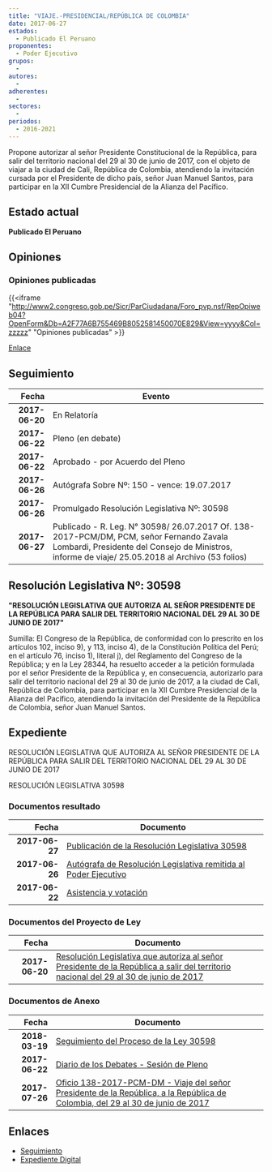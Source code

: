 ```yaml
---
title: "VIAJE.-PRESIDENCIAL/REPÚBLICA DE COLOMBIA"
date: 2017-06-27
estados: 
  - Publicado El Peruano
proponentes: 
  - Poder Ejecutivo
grupos: 
  - 
autores: 
  - 
adherentes: 
  - 
sectores: 
  - 
periodos: 
  - 2016-2021
---
```


Propone autorizar al señor Presidente Constitucional de la República, para salir del territorio nacional del 29 al 30 de junio de 2017, con el objeto de viajar a la ciudad de Cali, República de Colombia, atendiendo la invitación cursada por el Presidente de dicho país, señor Juan Manuel Santos, para participar en la XII Cumbre Presidencial de la Alianza del Pacífico.


## Estado actual

**Publicado El Peruano**

## Opiniones

### Opiniones publicadas

{{<iframe "http://www2.congreso.gob.pe/Sicr/ParCiudadana/Foro_pvp.nsf/RepOpiweb04?OpenForm&Db=A2F77A6B755469B8052581450070E829&View=yyyy&Col=zzzzz" "Opiniones publicadas" >}}

[Enlace](http://www2.congreso.gob.pe/Sicr/ParCiudadana/Foro_pvp.nsf/RepOpiweb04?OpenForm&Db=A2F77A6B755469B8052581450070E829&View=yyyy&Col=zzzzz)

## Seguimiento

| Fecha | Evento |
|------:|--------|
| **2017-06-20** | En Relatoría|
| **2017-06-22** | Pleno (en debate)|
| **2017-06-22** | Aprobado - por Acuerdo del Pleno|
| **2017-06-26** | Autógrafa Sobre Nº: 150 - vence: 19.07.2017|
| **2017-06-26** | Promulgado Resolución Legislativa Nº: 30598|
| **2017-06-27** | Publicado - R. Leg. N° 30598/ 26.07.2017 Of. 138-2017-PCM/DM, PCM, señor Fernando Zavala Lombardi, Presidente del Consejo de Ministros, informe de viaje/ 25.05.2018 al Archivo (53 folios)|

## Resolución Legislativa Nº: 30598

**"RESOLUCIÓN LEGISLATIVA QUE AUTORIZA AL SEÑOR PRESIDENTE DE LA REPÚBLICA PARA SALIR DEL TERRITORIO NACIONAL DEL 29 AL 30 DE JUNIO DE 2017"**

Sumilla: El Congreso de la República, de conformidad con lo prescrito en los artículos 102, inciso 9), y 113, inciso 4), de la Constitución Política del Perú; en el artículo 76, inciso 1), literal j), del Reglamento del Congreso de la República; y en la Ley 28344, ha resuelto acceder a la petición formulada por el señor Presidente de la República y, en consecuencia, autorizarlo para salir del territorio nacional del 29 al 30 de junio de 2017, a la ciudad de Cali, República de Colombia, para participar en la XII Cumbre Presidencial de la Alianza del Pacífico, atendiendo la invitación del Presidente de la República de Colombia, señor Juan Manuel Santos.


## Expediente

RESOLUCIÓN LEGISLATIVA QUE AUTORIZA AL SEÑOR PRESIDENTE DE LA REPÚBLICA PARA SALIR DEL TERRITORIO NACIONAL DEL 29 AL 30 DE JUNIO DE 2017

RESOLUCIÓN LEGISLATIVA 30598


### Documentos resultado

| Fecha | Documento |
|------:|--------|
| **2017-06-27** | [Publicación de la Resolución Legislativa 30598](http://www.leyes.congreso.gob.pe/Documentos/2016_2021/ADLP/Normas_Legales/30598-RLG.pdf) |
| **2017-06-26** | [Autógrafa de Resolución Legislativa remitida al Poder Ejecutivo](http://www.leyes.congreso.gob.pe/Documentos/2016_2021/Autografas/Ley_y_de_Resolucion_Legislativa/AU0156220170626.PDF) |
| **2017-06-22** | [Asistencia y votación](http://www.leyes.congreso.gob.pe/Documentos/2016_2021/Asistencia_y_Votacion/Proyectos_de_Ley/AV0156220170622.pdf) |

### Documentos del Proyecto de Ley

| Fecha | Documento |
|------:|--------|
| **2017-06-20** | [Resolución Legislativa que autoriza al señor Presidente de la República a salir del territorio nacional del 29 al 30 de junio de 2017](http://www.leyes.congreso.gob.pe/Documentos/2016_2021/Proyectos_de_Ley_y_de_Resoluciones_Legislativas/PL0156220170620..pdf) |

### Documentos de Anexo

| Fecha | Documento |
|------:|--------|
| **2018-03-19** | [Seguimiento del Proceso de la Ley 30598](http://www.leyes.congreso.gob.pe/Documentos/2016_2021/Seguimiento_de_Proyectos_de_Ley/01562PL20180319.pdf) |
| **2017-06-22** | [Diario de los Debates - Sesión de Pleno](http://www.leyes.congreso.gob.pe/Documentos/2016_2021/ADLP/Diario_Debates/30598_DD.pdf) |
| **2017-07-26** | [Oficio 138-2017-PCM-DM - Viaje del señor Presidente de la República, a la República de Colombia, del 29 al 30 de junio de 2017](http://www.leyes.congreso.gob.pe/Documentos/2016_2021/Oficios/Poder_Ejecutivo/OFICIO-138-2017-PCM-DM..pdf) |

## Enlaces 

- [Seguimiento](http://www2.congreso.gob.pe/Sicr/TraDocEstProc/CLProLey2016.nsf/f7fff46988ca05b1052578e100829cc7/a62d5dc1bc6a67d10525814500770863?OpenDocument)
- [Expediente Digital](http://www2.congreso.gob.pehttp://www2.congreso.gob.pe/Sicr/TraDocEstProc/CLProLey2016.nsf/f7fff46988ca05b1052578e100829cc7/a62d5dc1bc6a67d10525814500770863?OpenDocument&Click=05257FB7005EB655.eb71d0cf91d8294e05256cdf006b5706/$Body/0.1C6C)
